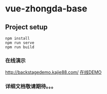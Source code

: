 # vue-zhongda-base

## Project setup
```
npm install
npm run serve
npm run build
```
### 在线演示
http://backstagedemo.kajie88.com/
[在线DEMO](http://backstagedemo.kajie88.com/)

### 详细文档敬请期待。。。
